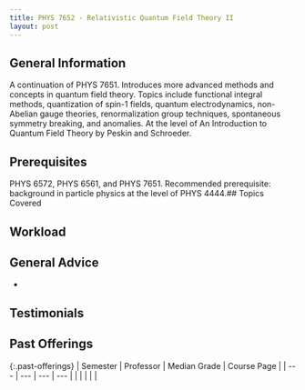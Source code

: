 ```yaml
---
title: PHYS 7652 - Relativistic Quantum Field Theory II
layout: post
---
```


<link rel="stylesheet" href="/main.css">

## General Information

A continuation of PHYS 7651. Introduces more advanced methods and concepts in quantum field theory. Topics include functional integral methods, quantization of spin-1 fields, quantum electrodynamics, non-Abelian gauge theories, renormalization group techniques, spontaneous symmetry breaking, and anomalies. At the level of An Introduction to Quantum Field Theory by Peskin and Schroeder.  


## Prerequisites

PHYS 6572, PHYS 6561, and  PHYS 7651. Recommended prerequisite: background in particle physics at the level of PHYS 4444.## Topics Covered
 

## Workload



## General Advice

  - 

## Testimonials



## Past Offerings

{:.past-offerings}
| Semester | Professor | Median Grade | Course Page |
| --- | --- | --- | --- |
|  |  |  |  |
